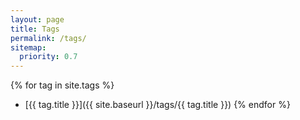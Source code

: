 ```yaml
---
layout: page
title: Tags
permalink: /tags/
sitemap:
  priority: 0.7
---
```

{% for tag in site.tags %}
* [{{ tag.title }}]({{ site.baseurl }}/tags/{{ tag.title }})
{% endfor %}
